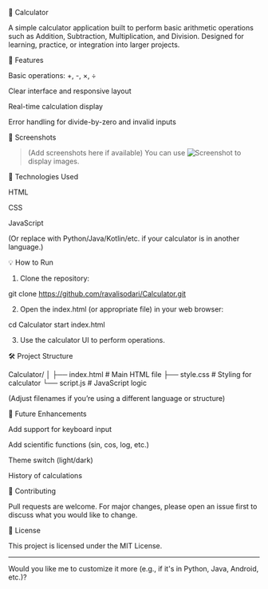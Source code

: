 

🔢 Calculator

A simple calculator application built to perform basic arithmetic operations such as Addition, Subtraction, Multiplication, and Division. Designed for learning, practice, or integration into larger projects.

🧮 Features

Basic operations: +, -, ×, ÷

Clear interface and responsive layout

Real-time calculation display

Error handling for divide-by-zero and invalid inputs


📸 Screenshots

> (Add screenshots here if available)
You can use ![Screenshot](path/to/image.png) to display images.



🚀 Technologies Used

HTML

CSS

JavaScript


(Or replace with Python/Java/Kotlin/etc. if your calculator is in another language.)

💡 How to Run

1. Clone the repository:

git clone https://github.com/ravalisodari/Calculator.git


2. Open the index.html (or appropriate file) in your web browser:

cd Calculator
start index.html


3. Use the calculator UI to perform operations.



🛠 Project Structure

Calculator/
│
├── index.html         # Main HTML file
├── style.css          # Styling for calculator
└── script.js          # JavaScript logic

(Adjust filenames if you’re using a different language or structure)

📌 Future Enhancements

Add support for keyboard input

Add scientific functions (sin, cos, log, etc.)

Theme switch (light/dark)

History of calculations


🤝 Contributing

Pull requests are welcome. For major changes, please open an issue first to discuss what you would like to change.

📄 License

This project is licensed under the MIT License.


---

Would you like me to customize it more (e.g., if it's in Python, Java, Android, etc.)?
